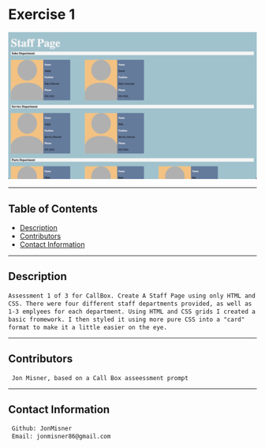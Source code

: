 
  # Exercise 1  
![Screenshot](./screenShot.png) 
***

  ## Table of Contents

  * [Description](#description)
  * [Contributors](#contributors)
  * [Contact Information](#email)
***
 
  ## Description

    Assessment 1 of 3 for CallBox. Create A Staff Page using only HTML and CSS. There were four different staff departments provided, as well as 1-3 emplyees for each department. Using HTML and CSS grids I created a basic fromework. I then styled it using more pure CSS into a "card" format to make it a little easier on the eye. 
***

  ## Contributors

     Jon Misner, based on a Call Box asseessment prompt
  
***
  ## Contact Information

     Github: JonMisner
     Email: jonmisner86@gmail.com

